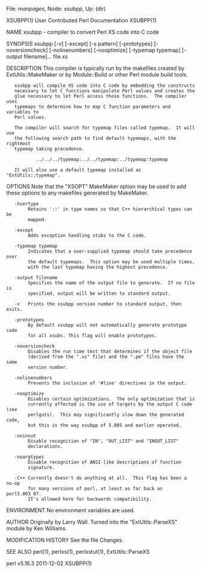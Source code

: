 File: *manpages*,  Node: xsubpp,  Up: (dir)

XSUBPP(1)             User Contributed Perl Documentation            XSUBPP(1)



NAME
       xsubpp - compiler to convert Perl XS code into C code

SYNOPSIS
       xsubpp [-v] [-except] [-s pattern] [-prototypes] [-noversioncheck]
       [-nolinenumbers] [-nooptimize] [-typemap typemap] [-output filename]...
       file.xs

DESCRIPTION
       This compiler is typically run by the makefiles created by
       ExtUtils::MakeMaker or by Module::Build or other Perl module build
       tools.

       xsubpp will compile XS code into C code by embedding the constructs
       necessary to let C functions manipulate Perl values and creates the
       glue necessary to let Perl access those functions.  The compiler uses
       typemaps to determine how to map C function parameters and variables to
       Perl values.

       The compiler will search for typemap files called typemap.  It will use
       the following search path to find default typemaps, with the rightmost
       typemap taking precedence.

               ../../../typemap:../../typemap:../typemap:typemap

       It will also use a default typemap installed as "ExtUtils::typemap".

OPTIONS
       Note that the "XSOPT" MakeMaker option may be used to add these options
       to any makefiles generated by MakeMaker.

       -hiertype
            Retains '::' in type names so that C++ hierarchical types can be
            mapped.

       -except
            Adds exception handling stubs to the C code.

       -typemap typemap
            Indicates that a user-supplied typemap should take precedence over
            the default typemaps.  This option may be used multiple times,
            with the last typemap having the highest precedence.

       -output filename
            Specifies the name of the output file to generate.  If no file is
            specified, output will be written to standard output.

       -v   Prints the xsubpp version number to standard output, then exits.

       -prototypes
            By default xsubpp will not automatically generate prototype code
            for all xsubs. This flag will enable prototypes.

       -noversioncheck
            Disables the run time test that determines if the object file
            (derived from the ".xs" file) and the ".pm" files have the same
            version number.

       -nolinenumbers
            Prevents the inclusion of '#line' directives in the output.

       -nooptimize
            Disables certain optimizations.  The only optimization that is
            currently affected is the use of targets by the output C code (see
            perlguts).  This may significantly slow down the generated code,
            but this is the way xsubpp of 5.005 and earlier operated.

       -noinout
            Disable recognition of "IN", "OUT_LIST" and "INOUT_LIST"
            declarations.

       -noargtypes
            Disable recognition of ANSI-like descriptions of function
            signature.

       -C++ Currently doesn't do anything at all.  This flag has been a no-op
            for many versions of perl, at least as far back as perl5.003_07.
            It's allowed here for backwards compatibility.

ENVIRONMENT
       No environment variables are used.

AUTHOR
       Originally by Larry Wall.  Turned into the "ExtUtils::ParseXS" module
       by Ken Williams.

MODIFICATION HISTORY
       See the file Changes.

SEE ALSO
       perl(1), perlxs(1), perlxstut(1), ExtUtils::ParseXS



perl v5.16.3                      2011-12-02                         XSUBPP(1)
